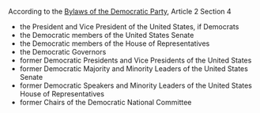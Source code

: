 According to the [Bylaws of the Democratic Party](https://democrats.org/wp-content/uploads/2018/10/DNC-Charter-Bylaws-8.25.18-with-Amendments.pdf), Article 2 Section 4

 - the President and Vice President of the United States, if Democrats
 - the Democratic members of the United States Senate
 - the Democratic members of the House of Representatives
 - the Democratic Governors
 - former Democratic Presidents and Vice Presidents of the United States
 - former Democratic Majority and Minority Leaders of the United States Senate
 - former Democratic Speakers and Minority Leaders of the United States House of Representatives
 - former Chairs of the Democratic National Committee

